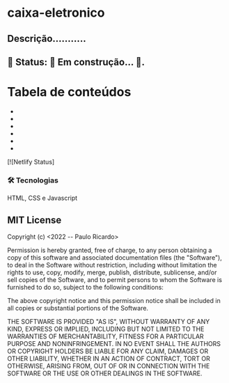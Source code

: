 # caixa-eletronico

<h2>Descrição...........</h2>

<h2>🚧 Status:  🚀 Em construção...  🚧.</h2>
 
Tabela de conteúdos
=================
<!--ts-->
   * 
   * 
   * 
   * 
   * 
   * 
<!--te-->

[![Netlify Status]

### 🛠 Tecnologias
HTML, CSS e Javascript


<h2>MIT License</h2>
Copyright (c) <2022 -- Paulo Ricardo>

Permission is hereby granted, free of charge, to any person obtaining a copy
of this software and associated documentation files (the "Software"), to deal
in the Software without restriction, including without limitation the rights
to use, copy, modify, merge, publish, distribute, sublicense, and/or sell
copies of the Software, and to permit persons to whom the Software is
furnished to do so, subject to the following conditions:

The above copyright notice and this permission notice shall be included in all
copies or substantial portions of the Software.

THE SOFTWARE IS PROVIDED "AS IS", WITHOUT WARRANTY OF ANY KIND, EXPRESS OR
IMPLIED, INCLUDING BUT NOT LIMITED TO THE WARRANTIES OF MERCHANTABILITY,
FITNESS FOR A PARTICULAR PURPOSE AND NONINFRINGEMENT. IN NO EVENT SHALL THE
AUTHORS OR COPYRIGHT HOLDERS BE LIABLE FOR ANY CLAIM, DAMAGES OR OTHER
LIABILITY, WHETHER IN AN ACTION OF CONTRACT, TORT OR OTHERWISE, ARISING FROM,
OUT OF OR IN CONNECTION WITH THE SOFTWARE OR THE USE OR OTHER DEALINGS IN THE
SOFTWARE.